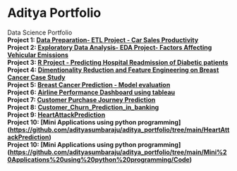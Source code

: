 # Aditya Portfolio
Data Science Portfolio</br>
<b>Project 1: [Data Preparation- ETL Project - Car Sales Productivity](https://github.com/adityasumbaraju/aditya_portfolio/tree/main/Data_Preparation_Car_Sales_Productivity)</b> </br>
<b>Project 2: [Exploratory Data Analysis- EDA Project- Factors Affecting Vehicular Emissions](https://github.com/adityasumbaraju/aditya_portfolio/tree/main/EDA-%20CO2%20Emission)</b> </br>
<b>Project 3: [R Project - Predicting Hospital Readmission of Diabetic patients](https://github.com/adityasumbaraju/aditya_portfolio/tree/main/Predicting%20Hospital%20Readmission%20of%20Diabetic%20patients%20Using%20R)</b> </br>
<b>Project 4: [Dimentionality Reduction and Feature Engineering on Breast Cancer Case Study](https://github.com/adityasumbaraju/aditya_portfolio/tree/main/Build%20Predictive%20Model%20-%20Breast%20Cancer%20casestudy)</b> </br>
<b>Project 5: [Breast Cancer Prediction - Model evaluation](https://github.com/adityasumbaraju/aditya_portfolio/tree/main/Model%20Evaluation%20on%20Breast%20Cancer%20Case%20Study)</b> </br>
<b>Project 6: [Airline Performance Dashboard using tableau](https://github.com/adityasumbaraju/aditya_portfolio/tree/main/Data%20Visualizations%20using%20tableau)</b> </br>
<b>Project 7: [Customer Purchase Journey Prediction](https://github.com/adityasumbaraju/aditya_portfolio/tree/main/Customer_Purchase_Journey_Prediction)</b> </br>
<b>Project 8: [Customer_Churn_Prediction_in_banking](https://github.com/adityasumbaraju/aditya_portfolio/tree/main/Customer_Churn_Prediction_in_banking)</b> </br>
<b>Project 9: [HeartAttackPrediction](https://github.com/adityasumbaraju/aditya_portfolio/tree/main/HeartAttackPrediction)</b> </br>
<b>Project 10: [Mini Applications using python programming] (https://github.com/adityasumbaraju/aditya_portfolio/tree/main/HeartAttackPrediction)</b> </br>
<b>Project 10: [Mini Applications using python programming] (https://github.com/adityasumbaraju/aditya_portfolio/tree/main/Mini%20Applications%20using%20python%20programming/Code) </b> </br>
